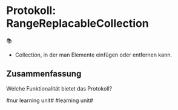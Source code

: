# Protokoll: RangeReplacableCollection
📚

- Collection, in der man Elemente einfügen oder entfernen kann.


## Zusammenfassung
Welche Funktionalität bietet das Protokoll?


#nur learning unit# #learning unit#
